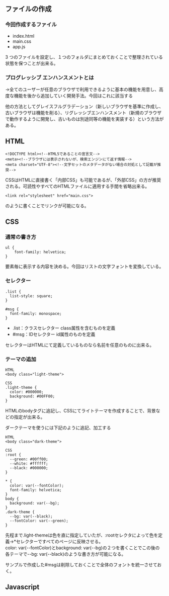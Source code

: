 ## ファイルの作成
### 今回作成するファイル

- index.html
- main.css
- app.js

3 つのファイルを設定し、１つのフォルダにまとめておくことで整理されている状態を保つことが出来る。

### プログレッシブ エンハンスメントとは
→全てのユーザーが任意のブラウザで利用できるように基本の機能を用意し、高度な機能を後から追加していく開発手法。今回はこれに該当する
  
他の方法としてグレイスフルグラデーション（新しいブラウザを基準に作成し、古いブラウザは機能を削る）、リグレッシブエンハンスメント（新規のブラウザで動作するように開発し、古いものは別途同等の機能を実装する）という方法がある。  

## HTML
```
<!DOCTYPE html><!--HTML5であることの宣言文-->
<meta><!--ブラウザには表示されないが、検索エンジンにて返す情報-->
<meta charset="UTF-8"><!--文字セットのメタデータがない場合の対処として記載が推奨-->
```
   
CSSはHTMLに直接書く「内部CSS」も可能であるが、「外部CSS」の方が推奨される。可読性やすべてのHTMLファイルに適用する手間を省略出来る。
   
```
<link rel="stylesheet" href="main.css">
```
のように書くことでリンクが可能になる。

## CSS
### 通常の書き方
```
ul {
    font-family: helvetica;
}
```
要素毎に表示する内容を決める。今回はリストの文字フォントを変換している。

### セレクター
```
.list {
  list-style: square;
}

#msg {
  font-family: monospace;
}
```
 - .list：クラスセレクター
 class属性を含むものを定義
 - #msg：IDセレクター
 id属性のものを定義
  
 セレクターはHTMLにて定義しているものなら名前を任意のものに出来る。

### テーマの追加
```
HTML
<body class="light-theme">

CSS
.light-theme {
  color: #000000;
  background: #00FF00;
}
```
HTMLのbodyタグに追記し、CSSにてライトテーマを作成することで、背景などの指定が出来る。

ダークテーマを使うには下記のように追記、加工する
```
HTML
<body class="dark-theme">

CSS
:root {
  --green: #00ff00;
  --white: #ffffff;
  --black: #000000;
}

* {
  color: var(--fontColor);
  font-family: helvetica;
}
body {
  background: var(--bg);
}
.dark-theme {
  --bg: var(--black);
  --fontColor: var(--green);
}
```
先程まで.light-themeは色を直に指定していたが、:rootセレクタによって色を定義→*セレクターですべてのページに反映させる。  
color: var(--fontColor)とbackground: var(--bg)の２つを書くことでこの後の各テーマで--bg: var(--black)のような書き方が可能になる。

サンプルで作成した#msgは削除しておくことで全体のフォントを統一させておく。

## Javascript

